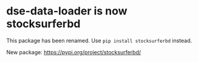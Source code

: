 # dse-data-loader is now stocksurferbd

This package has been renamed. Use `pip install stocksurferbd` instead.

New package: https://pypi.org/project/stocksurferbd/
